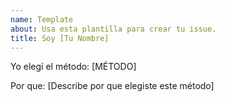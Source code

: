 ```yaml
---
name: Template
about: Usa esta plantilla para crear tu issue.
title: Soy [Tu Nombre]
---
```


Yo elegí el método: [MÉTODO]

Por que: [Describe por que elegiste este método]